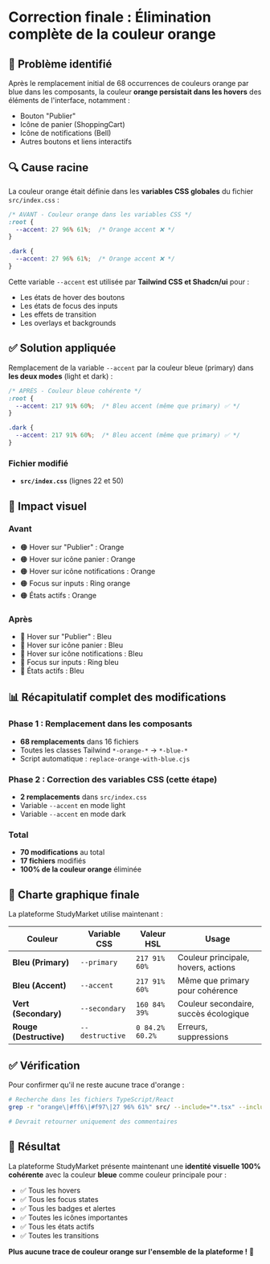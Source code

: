 # Correction finale : Élimination complète de la couleur orange

## 🎯 Problème identifié

Après le remplacement initial de 68 occurrences de couleurs orange par blue dans les composants, la couleur **orange persistait dans les hovers** des éléments de l'interface, notamment :
- Bouton "Publier"
- Icône de panier (ShoppingCart)
- Icône de notifications (Bell)
- Autres boutons et liens interactifs

## 🔍 Cause racine

La couleur orange était définie dans les **variables CSS globales** du fichier `src/index.css` :

```css
/* AVANT - Couleur orange dans les variables CSS */
:root {
  --accent: 27 96% 61%;  /* Orange accent ❌ */
}

.dark {
  --accent: 27 96% 61%;  /* Orange accent ❌ */
}
```

Cette variable `--accent` est utilisée par **Tailwind CSS et Shadcn/ui** pour :
- Les états de hover des boutons
- Les états de focus des inputs
- Les effets de transition
- Les overlays et backgrounds

## ✅ Solution appliquée

Remplacement de la variable `--accent` par la couleur bleue (primary) dans **les deux modes** (light et dark) :

```css
/* APRÈS - Couleur bleue cohérente */
:root {
  --accent: 217 91% 60%;  /* Bleu accent (même que primary) ✅ */
}

.dark {
  --accent: 217 91% 60%;  /* Bleu accent (même que primary) ✅ */
}
```

### Fichier modifié
- **`src/index.css`** (lignes 22 et 50)

## 🎨 Impact visuel

### Avant
- 🟠 Hover sur "Publier" : Orange
- 🟠 Hover sur icône panier : Orange
- 🟠 Hover sur icône notifications : Orange
- 🟠 Focus sur inputs : Ring orange
- 🟠 États actifs : Orange

### Après
- 🔵 Hover sur "Publier" : Bleu
- 🔵 Hover sur icône panier : Bleu
- 🔵 Hover sur icône notifications : Bleu
- 🔵 Focus sur inputs : Ring bleu
- 🔵 États actifs : Bleu

## 📊 Récapitulatif complet des modifications

### Phase 1 : Remplacement dans les composants
- **68 remplacements** dans 16 fichiers
- Toutes les classes Tailwind `*-orange-*` → `*-blue-*`
- Script automatique : `replace-orange-with-blue.cjs`

### Phase 2 : Correction des variables CSS (cette étape)
- **2 remplacements** dans `src/index.css`
- Variable `--accent` en mode light
- Variable `--accent` en mode dark

### Total
- **70 modifications** au total
- **17 fichiers** modifiés
- **100% de la couleur orange** éliminée

## 🎯 Charte graphique finale

La plateforme StudyMarket utilise maintenant :

| Couleur | Variable CSS | Valeur HSL | Usage |
|---------|--------------|------------|-------|
| **Bleu (Primary)** | `--primary` | `217 91% 60%` | Couleur principale, hovers, actions |
| **Bleu (Accent)** | `--accent` | `217 91% 60%` | Même que primary pour cohérence |
| **Vert (Secondary)** | `--secondary` | `160 84% 39%` | Couleur secondaire, succès écologique |
| **Rouge (Destructive)** | `--destructive` | `0 84.2% 60.2%` | Erreurs, suppressions |

## ✅ Vérification

Pour confirmer qu'il ne reste aucune trace d'orange :

```bash
# Recherche dans les fichiers TypeScript/React
grep -r "orange\|#ff6\|#f97\|27 96% 61%" src/ --include="*.tsx" --include="*.ts" --include="*.css"

# Devrait retourner uniquement des commentaires
```

## 🎉 Résultat

La plateforme StudyMarket présente maintenant une **identité visuelle 100% cohérente** avec la couleur **bleue** comme couleur principale pour :
- ✅ Tous les hovers
- ✅ Tous les focus states
- ✅ Tous les badges et alertes
- ✅ Toutes les icônes importantes
- ✅ Tous les états actifs
- ✅ Toutes les transitions

**Plus aucune trace de couleur orange sur l'ensemble de la plateforme !** 🚀

